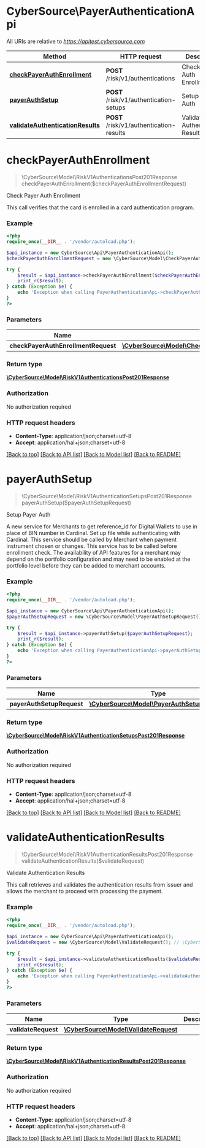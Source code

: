 # CyberSource\PayerAuthenticationApi

All URIs are relative to *https://apitest.cybersource.com*

Method | HTTP request | Description
------------- | ------------- | -------------
[**checkPayerAuthEnrollment**](PayerAuthenticationApi.md#checkPayerAuthEnrollment) | **POST** /risk/v1/authentications | Check Payer Auth Enrollment
[**payerAuthSetup**](PayerAuthenticationApi.md#payerAuthSetup) | **POST** /risk/v1/authentication-setups | Setup Payer Auth
[**validateAuthenticationResults**](PayerAuthenticationApi.md#validateAuthenticationResults) | **POST** /risk/v1/authentication-results | Validate Authentication Results


# **checkPayerAuthEnrollment**
> \CyberSource\Model\RiskV1AuthenticationsPost201Response checkPayerAuthEnrollment($checkPayerAuthEnrollmentRequest)

Check Payer Auth Enrollment

This call verifies that the card is enrolled in a card authentication program.

### Example
```php
<?php
require_once(__DIR__ . '/vendor/autoload.php');

$api_instance = new CyberSource\Api\PayerAuthenticationApi();
$checkPayerAuthEnrollmentRequest = new \CyberSource\Model\CheckPayerAuthEnrollmentRequest(); // \CyberSource\Model\CheckPayerAuthEnrollmentRequest | 

try {
    $result = $api_instance->checkPayerAuthEnrollment($checkPayerAuthEnrollmentRequest);
    print_r($result);
} catch (Exception $e) {
    echo 'Exception when calling PayerAuthenticationApi->checkPayerAuthEnrollment: ', $e->getMessage(), PHP_EOL;
}
?>
```

### Parameters

Name | Type | Description  | Notes
------------- | ------------- | ------------- | -------------
 **checkPayerAuthEnrollmentRequest** | [**\CyberSource\Model\CheckPayerAuthEnrollmentRequest**](../Model/CheckPayerAuthEnrollmentRequest.md)|  |

### Return type

[**\CyberSource\Model\RiskV1AuthenticationsPost201Response**](../Model/RiskV1AuthenticationsPost201Response.md)

### Authorization

No authorization required

### HTTP request headers

 - **Content-Type**: application/json;charset=utf-8
 - **Accept**: application/hal+json;charset=utf-8

[[Back to top]](#) [[Back to API list]](../../README.md#documentation-for-api-endpoints) [[Back to Model list]](../../README.md#documentation-for-models) [[Back to README]](../../README.md)

# **payerAuthSetup**
> \CyberSource\Model\RiskV1AuthenticationSetupsPost201Response payerAuthSetup($payerAuthSetupRequest)

Setup Payer Auth

A new service for Merchants to get reference_id for Digital Wallets to use in place of BIN number in Cardinal. Set up file while authenticating with Cardinal. This service should be called by Merchant when payment instrument chosen or changes. This service has to be called before enrollment check. The availability of API features for a merchant may depend on the portfolio configuration and may need to be enabled at the portfolio level before they can be added to merchant accounts.

### Example
```php
<?php
require_once(__DIR__ . '/vendor/autoload.php');

$api_instance = new CyberSource\Api\PayerAuthenticationApi();
$payerAuthSetupRequest = new \CyberSource\Model\PayerAuthSetupRequest(); // \CyberSource\Model\PayerAuthSetupRequest | 

try {
    $result = $api_instance->payerAuthSetup($payerAuthSetupRequest);
    print_r($result);
} catch (Exception $e) {
    echo 'Exception when calling PayerAuthenticationApi->payerAuthSetup: ', $e->getMessage(), PHP_EOL;
}
?>
```

### Parameters

Name | Type | Description  | Notes
------------- | ------------- | ------------- | -------------
 **payerAuthSetupRequest** | [**\CyberSource\Model\PayerAuthSetupRequest**](../Model/PayerAuthSetupRequest.md)|  |

### Return type

[**\CyberSource\Model\RiskV1AuthenticationSetupsPost201Response**](../Model/RiskV1AuthenticationSetupsPost201Response.md)

### Authorization

No authorization required

### HTTP request headers

 - **Content-Type**: application/json;charset=utf-8
 - **Accept**: application/hal+json;charset=utf-8

[[Back to top]](#) [[Back to API list]](../../README.md#documentation-for-api-endpoints) [[Back to Model list]](../../README.md#documentation-for-models) [[Back to README]](../../README.md)

# **validateAuthenticationResults**
> \CyberSource\Model\RiskV1AuthenticationResultsPost201Response validateAuthenticationResults($validateRequest)

Validate Authentication Results

This call retrieves and validates the authentication results from issuer and allows the merchant to proceed with processing the payment.

### Example
```php
<?php
require_once(__DIR__ . '/vendor/autoload.php');

$api_instance = new CyberSource\Api\PayerAuthenticationApi();
$validateRequest = new \CyberSource\Model\ValidateRequest(); // \CyberSource\Model\ValidateRequest | 

try {
    $result = $api_instance->validateAuthenticationResults($validateRequest);
    print_r($result);
} catch (Exception $e) {
    echo 'Exception when calling PayerAuthenticationApi->validateAuthenticationResults: ', $e->getMessage(), PHP_EOL;
}
?>
```

### Parameters

Name | Type | Description  | Notes
------------- | ------------- | ------------- | -------------
 **validateRequest** | [**\CyberSource\Model\ValidateRequest**](../Model/ValidateRequest.md)|  |

### Return type

[**\CyberSource\Model\RiskV1AuthenticationResultsPost201Response**](../Model/RiskV1AuthenticationResultsPost201Response.md)

### Authorization

No authorization required

### HTTP request headers

 - **Content-Type**: application/json;charset=utf-8
 - **Accept**: application/hal+json;charset=utf-8

[[Back to top]](#) [[Back to API list]](../../README.md#documentation-for-api-endpoints) [[Back to Model list]](../../README.md#documentation-for-models) [[Back to README]](../../README.md)

